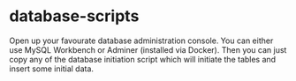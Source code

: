 # database-scripts


Open up your favourate database administration console. You can either use MySQL Workbench or Adminer (installed via Docker). Then you can just copy any of the database initiation script which will initiate the tables and insert some initial data.
